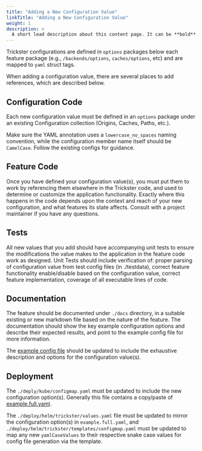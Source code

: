 ```yaml
---
title: "Adding a New Configuration Value"
linkTitle: "Adding a New Configuration Value"
weight: 1
description: >
  A short lead description about this content page. It can be **bold** or _italic_ and can be split over multiple paragraphs.
---
```


Trickster configurations are defined in `options` packages below each feature package (e.g., `/backends/options`, `caches/options`, etc) and are mapped to `yaml` struct tags.

When adding a configuration value, there are several places to add references, which are described below.

## Configuration Code

Each new configuration value must be defined in an `options` package under an existing Configuration collection (Origins, Caches, Paths, etc.).

Make sure the YAML annotation uses a `lowercase_no_spaces` naming convention, while the configuration member name itself should be `CamelCase`. Follow the existing configs for guidance.

## Feature Code

Once you have defined your configuration value(s), you must put them to work by referencing them elsewhere in the Trickster code, and used to determine or customize the application functionality. Exactly where this happens in the code depends upon the context and reach of your new configuration, and what features its state affects. Consult with a project maintainer if you have any questions.

## Tests

All new values that you add should have accompanying unit tests to ensure the modifications the value makes to the application in the feature code work as designed. Unit Tests should include verification of: proper parsing of configuration value from test config files (in ./testdata), correct feature functionality enable/disable based on the configuration value, correct feature implementation, coverage of all executable lines of code. 

## Documentation

The feature should be documented under `./docs` directory, in a suitable existing or new markdown file based on the nature of the feature. The documentation should show the key example configuration options and describe their expected results, and point to the example config file for more information.

The [example config file](../examples/conf/example.full.yaml) should be updated to include the exhaustive description and options for the configuration value(s).

## Deployment

The `./deply/kube/configmap.yaml` must be updated to include the new configuration option(s). Generally this file contains a copy/paste of [example.full.yaml](../examples/conf/example.full.yaml).

The `./deploy/helm/trickster/values.yaml` file must be updated to mirror the configuration option(s) in `example.full.yaml`, and `./deploy/helm/trickster/templates/configmap.yaml` must be updated to map any new `yamlCaseValues` to their respective snake case values for config file generation via the template.
